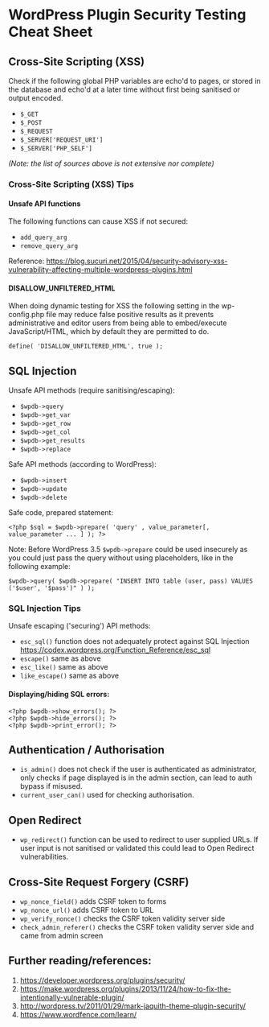 # WordPress Plugin Security Testing Cheat Sheet

## Cross-Site Scripting (XSS)

Check if the following global PHP variables are echo'd to pages, or stored in the database and echo'd at a later time without first being sanitised or output encoded.

- ```$_GET```
- ```$_POST```
- ```$_REQUEST```
- ```$_SERVER['REQUEST_URI']```
- ```$_SERVER['PHP_SELF']```

_(Note: the list of sources above is not extensive nor complete)_

### Cross-Site Scripting (XSS) Tips

#### Unsafe API functions

The following functions can cause XSS if not secured:

- ```add_query_arg```
- ```remove_query_arg```

Reference: https://blog.sucuri.net/2015/04/security-advisory-xss-vulnerability-affecting-multiple-wordpress-plugins.html

#### DISALLOW_UNFILTERED_HTML

When doing dynamic testing for XSS the following setting in the wp-config.php file may reduce false positive results as it prevents administrative and editor users from being able to embed/execute JavaScript/HTML, which by default they are permitted to do.

```
define( 'DISALLOW_UNFILTERED_HTML', true );
``` 

## SQL Injection

Unsafe API methods (require sanitising/escaping):

- ```$wpdb->query```
- ```$wpdb->get_var```
- ```$wpdb->get_row```
- ```$wpdb->get_col```
- ```$wpdb->get_results```
- ```$wpdb->replace```

Safe API methods (according to WordPress):

- ```$wpdb->insert```
- ```$wpdb->update```
- ```$wpdb->delete```

Safe code, prepared statement:

``` <?php $sql = $wpdb->prepare( 'query' , value_parameter[, value_parameter ... ] ); ?> ```

Note: Before WordPress 3.5 ```$wpdb->prepare``` could be used insecurely as you could just pass the query without using placeholders, like in the following example:

```$wpdb->query( $wpdb->prepare( "INSERT INTO table (user, pass) VALUES ('$user', '$pass')" ) );```

### SQL Injection Tips

Unsafe escaping ('securing') API methods:

- ```esc_sql()``` function does not adequately protect against SQL Injection https://codex.wordpress.org/Function_Reference/esc_sql
- ```escape()``` same as above
- ```esc_like()``` same as above
- ```like_escape()``` same as above

#### Displaying/hiding SQL errors:

```
<?php $wpdb->show_errors(); ?> 
<?php $wpdb->hide_errors(); ?> 
<?php $wpdb->print_error(); ?>
```

## Authentication / Authorisation

- ```is_admin()``` does not check if the user is authenticated as administrator, only checks if page displayed is in the admin section, can lead to auth bypass if misused.
- ```current_user_can()``` used for checking authorisation.

## Open Redirect

- ```wp_redirect()``` function can be used to redirect to user supplied URLs. If user input is not sanitised or validated this could lead to Open Redirect vulnerabilities.

## Cross-Site Request Forgery (CSRF)

- ```wp_nonce_field()``` adds CSRF token to forms
- ```wp_nonce_url()``` adds CSRF token to URL
- ```wp_verify_nonce()``` checks the CSRF token validity server side
- ```check_admin_referer()``` checks the CSRF token validity server side and came from admin screen

## Further reading/references:

1. https://developer.wordpress.org/plugins/security/
2. https://make.wordpress.org/plugins/2013/11/24/how-to-fix-the-intentionally-vulnerable-plugin/
3. http://wordpress.tv/2011/01/29/mark-jaquith-theme-plugin-security/
4. https://www.wordfence.com/learn/
